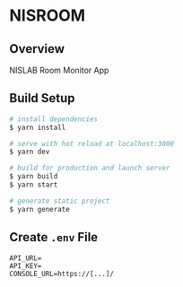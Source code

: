 # NISROOM

## Overview

NISLAB Room Monitor App

## Build Setup

```bash
# install dependencies
$ yarn install

# serve with hot reload at localhost:3000
$ yarn dev

# build for production and launch server
$ yarn build
$ yarn start

# generate static project
$ yarn generate
```

## Create `.env` File

```.env
API_URL=
API_KEY=
CONSOLE_URL=https://[...]/
```
